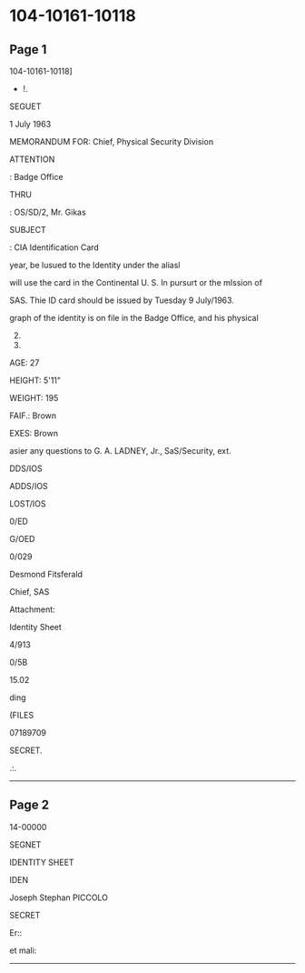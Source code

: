 # 104-10161-10118

## Page 1

104-10161-10118]

* !.

SEGUET

1 July 1963

MEMORANDUM FOR: Chief, Physical Security Division

ATTENTION

: Badge Office

THRU

: OS/SD/2, Mr. Gikas

SUBJECT

: CIA Identification Card

year, be lusued to the Identity under the aliasl

will use the card in the Continental U. S. In pursurt or the mIssion of

SAS. Thie ID card should be issued by Tuesday 9 July/1963.

graph of the identity is on file in the Badge Office, and his physical

2.

5909.

AGE: 27

HEIGHT: 5'11"

WEIGHT: 195

FAIF.: Brown

EXES: Brown

asier any questions to G. A. LADNEY, Jr., SaS/Security, ext.

DDS/IOS

ADDS/IOS

LOST/IOS

0/ED

G/OED

0/029

Desmond Fitsferald

Chief, SAS

Attachment:

Identity Sheet

4/913

0/5B

15.02

ding

(FILES

07189709

SECRET.

.:.

---

## Page 2

14-00000

SEGNET

IDENTITY SHEET

IDEN

Joseph Stephan PICCOLO

SECRET

Er::

et mali:

---

